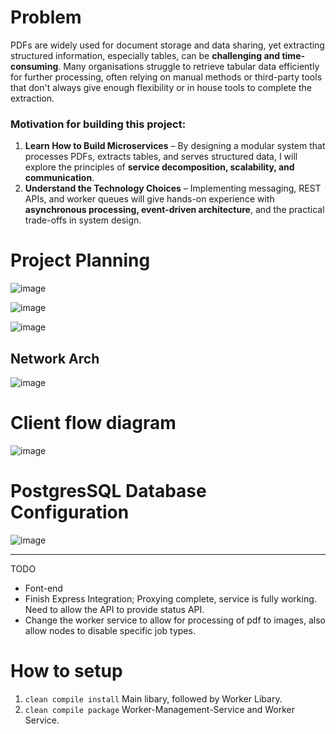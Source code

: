 # Problem
PDFs are widely used for document storage and data sharing, yet extracting structured information, especially tables, can be **challenging and time-consuming**. Many organisations struggle to retrieve tabular data efficiently for further processing, often relying on manual methods or third-party tools that don't always give enough flexibility or in house tools to complete the extraction.

### Motivation for building this project:
1. **Learn How to Build Microservices** – By designing a modular system that processes PDFs, extracts tables, and serves structured data, I will explore the principles of **service decomposition, scalability, and communication**.
2. **Understand the Technology Choices** – Implementing messaging, REST APIs, and worker queues will give hands-on experience with **asynchronous processing, event-driven architecture**, and the practical trade-offs in system design.

   
# Project Planning
![image](https://github.com/user-attachments/assets/c16095ed-a0df-4354-b6e8-6b138e5e76c6)

![image](https://github.com/user-attachments/assets/71c252f1-958d-43e5-837f-9a8a253c1d15)

![image](https://github.com/user-attachments/assets/66bb2d82-43d4-4bb3-b074-7aad67935814)

## Network Arch
![image](https://github.com/user-attachments/assets/067c915d-8d19-43a9-aba7-55542f880e85)

# Client flow diagram
![image](https://github.com/user-attachments/assets/e0447144-513f-4db6-b518-a69a4bcafd43)

# PostgresSQL Database Configuration
![image](https://github.com/user-attachments/assets/9fae3b2d-5399-41b7-b326-c933fa200f66)

---
TODO
- Font-end
- Finish Express Integration; Proxying complete, service is fully working. Need to allow the API to provide status API.
- Change the worker service to allow for processing of pdf to images, also allow nodes to disable specific job types.

# How to setup
1. `clean compile install` Main libary, followed by Worker Libary.
2. `clean compile package` Worker-Management-Service and Worker  Service.